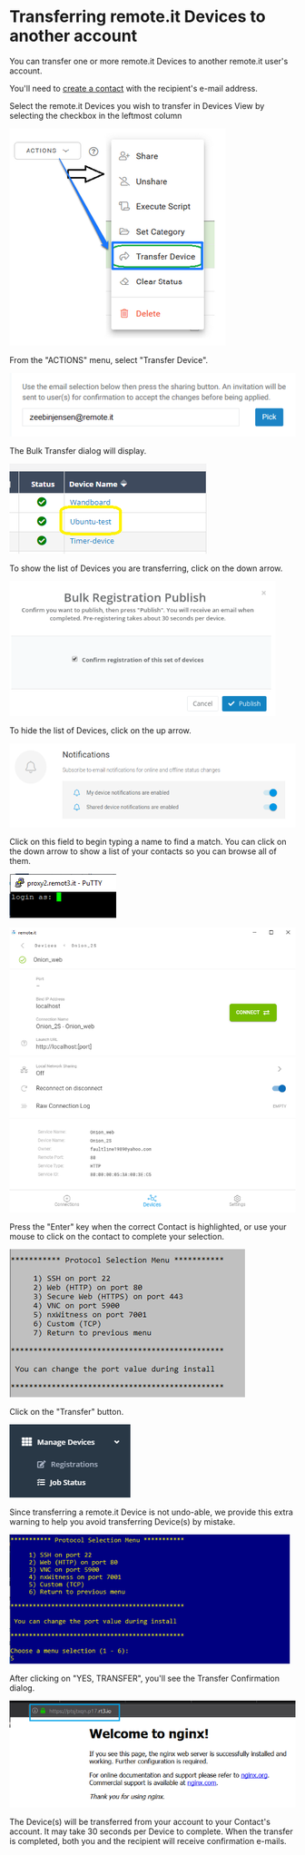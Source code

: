 # Transferring remote.it Devices to another account

You can transfer one or more remote.it Devices to another remote.it user's account.

You'll need to [create a contact](managing-contacts/create-a-contact.md) with the recipient's e-mail address.

Select the remote.it Devices you wish to transfer in Devices View by selecting the checkbox in the leftmost column

![](../.gitbook/assets/image%20%28263%29.png)

From the "ACTIONS" menu, select "Transfer Device".

![](../.gitbook/assets/image%20%28277%29.png)

The Bulk Transfer dialog will display.  

![](../.gitbook/assets/image%20%2821%29.png)

To show the list of Devices you are transferring, click on the down arrow.

![](../.gitbook/assets/image%20%28250%29.png)

To hide the list of Devices, click on the up arrow.

![](../.gitbook/assets/image%20%28337%29.png)

Click on this field to begin typing a name to find a match.  You can click on the down arrow to show a list of your contacts so you can browse all of them.

![](../.gitbook/assets/image%20%28199%29.png)

![](../.gitbook/assets/image%20%28117%29.png)

Press the "Enter" key when the correct Contact is highlighted, or use your mouse to click on the contact to complete your selection.

![](../.gitbook/assets/image%20%28406%29.png)

Click on the "Transfer" button.

![](../.gitbook/assets/image%20%28363%29.png)

Since transferring a remote.it Device is not undo-able, we provide this extra warning to help you avoid transferring Device\(s\) by mistake.

![](../.gitbook/assets/image%20%28142%29.png)

After clicking on "YES, TRANSFER", you'll see the Transfer Confirmation dialog.

![](../.gitbook/assets/image%20%28297%29.png)

The Device\(s\) will be transferred from your account to your Contact's account.  It may take 30 seconds per Device to complete.  When the transfer is completed, both you and the recipient will receive confirmation e-mails.

